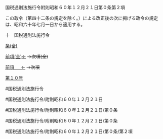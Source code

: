 国税通則法施行令附則昭和６０年１２月２１日第０条第２項

この政令（第四十二条の規定を除く。）による改正後の次に掲げる政令の規定は、昭和六十年七月一日から適用する。

十　国税通則法施行令

[条(全)](国税通則法施行＿令附則昭和６０年１２月２１日第０条_.md)

[前項(全)←](国税通則法施行＿令附則昭和６０年１２月２１日第０条第１項_.md)  ~~→次項(全)~~

[前項 　 ←](国税通則法施行＿令附則昭和６０年１２月２１日第０条第１項.md)  ~~→次項~~

[第１０号](国税通則法施行＿令附則昭和６０年１２月２１日第０条第２項第１０号.md)  

#国税通則法施行令

#国税通則法施行令/附則昭和６０年１２月２１日

#国税通則法施行令/附則昭和６０年１２月２１日/第０条

#国税通則法施行令/附則昭和６０年１２月２１日/第０条

#国税通則法施行令/附則昭和６０年１２月２１日/第０条/第２項


